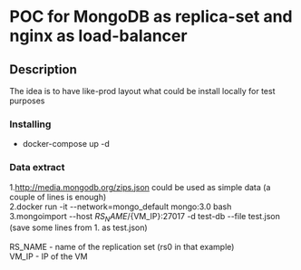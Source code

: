 # POC for MongoDB as replica-set and nginx as load-balancer 

## Description

The idea is to have like-prod layout what could be install locally for test purposes 


### Installing

* docker-compose up -d

### Data extract 

1.http://media.mongodb.org/zips.json could be used as simple data (a couple of lines is enough)<br/> 
2.docker run -it --network=mongo_default mongo:3.0 bash<br/>
3.mongoimport --host ${RS_NAME}/${VM_IP}:27017 -d test-db --file test.json (save some lines from 1. as test.json)<br/>
<br/>
RS_NAME - name of the replication set (rs0 in that example)<br/>
VM_IP - IP of the VM<br/>
